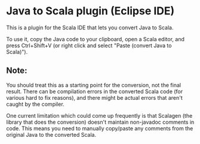 Java to Scala plugin (Eclipse IDE)
==================================

This is a plugin for the Scala IDE that lets you convert Java to Scala.

To use it, copy the Java code to your clipboard, open a Scala editor, and press Ctrl+Shift+V (or right click and select "Paste (convert Java to Scala)").

## Note:

You should treat this as a starting point for the conversion, not the final result. There can be compilation errors in the converted Scala code (for various hard to fix reasons), and there might be actual errors that aren't caught by the compiler.

One current limitation which could come up frequently is that Scalagen (the library that does the conversion) doesn't maintain non-javadoc comments in code. This means you need to manually copy/paste any comments from the original Java to the converted Scala.
